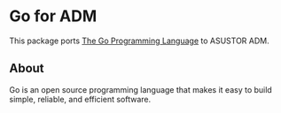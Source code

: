 # Go for ADM

This package ports [The Go Programming Language](https://golang.org/) to ASUSTOR ADM.

## About

Go is an open source programming language that makes it easy to build simple, reliable, and efficient software.
